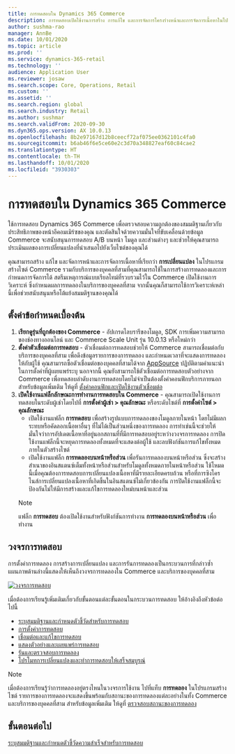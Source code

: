 ```yaml
---
title: การทดสอบใน Dynamics 365 Commerce
description: การทดสอบเปิดใช้งานการสร้าง การแก้ไข และการจัดการโครงร่างหน้าและการจัดการเนื้อหาในโปรแกรมสร้างไซต์ การสนับสนุนการทดสอบแบบครอบคลุมเปิดใช้งานสำหรับหน้าอีคอมเมิร์ซ และเอนทิตีภายในหน้า
author: sushma-rao
manager: AnnBe
ms.date: 10/01/2020
ms.topic: article
ms.prod: ''
ms.service: dynamics-365-retail
ms.technology: ''
audience: Application User
ms.reviewer: josaw
ms.search.scope: Core, Operations, Retail
ms.custom: ''
ms.assetid: ''
ms.search.region: global
ms.search.industry: Retail
ms.author: sushmar
ms.search.validFrom: 2020-09-30
ms.dyn365.ops.version: AX 10.0.13
ms.openlocfilehash: 8b2e97167d12b8ceecf72af075ee0362101c4fa0
ms.sourcegitcommit: b6ab46f6e5ce60e2c3d70a348827eaf60c84cae2
ms.translationtype: HT
ms.contentlocale: th-TH
ms.lasthandoff: 10/01/2020
ms.locfileid: "3930303"
---
```

# <a name="experimentation-in-dynamics-365-commerce"></a>การทดสอบใน Dynamics 365 Commerce
ใช้การทดสอบ Dynamics 365 Commerce เพื่อตรวจสอบความถูกต้องของสมมติฐานเกี่ยวกับประสิทธิภาพของหน้าอีคอมเมิร์ซของคุณ และตัดสินใจด้วยความมั่นใจที่ขับเคลื่อนด้วยข้อมูล Commerce จะสนับสนุนการทดสอบ A/B บนหน้า โมดูล และส่วนต่างๆ และช่วยให้คุณสามารถประเมินผลของการเปลี่ยนแปลงที่นำเสนอไปยังเว็บไซต์ของคุณได้

คุณสามารถสร้าง แก้ไข และจัดการหน้าและการจัดการเนื้อหาที่เรียกว่า **การเปลี่ยนแปลง** ในโปรแกรมสร้างไซต์ Commerce รวมกับบริการของบุคคลที่สามที่คุณสามารถใช้ในการสร้างการทดลองและการกำหนดการจัดการได้ สตรีมเหตุการณ์แบบเรียลไทม์ที่รวบรวมไว้ใน Commerce เปิดใช้งานการวิเคราะห์ ซึ่งกำหนดผลการทดลองในบริการของบุคคลที่สาม จากนั้นคุณก็สามารถใช้การวิเคราะห์เหล่านี้เพื่อช่วยสนับสนุนหรือโต้แย้งสมมติฐานของคุณได้

## <a name="set-up-prerequisites"></a> ตั้งค่าข้อกำหนดเบื้องต้น
1. **เรียกดูรุ่นที่ถูกต้องของ Commerce** - อัปเกรดไลบรารีของโมดูล, SDK การเพิ่มความสามารถของช่องทางออนไลน์ และ Commerce Scale Unit รุ่น 10.0.13 หรือใหม่กว่า
1. **ตั้งค่าตัวเชื่อมต่อการทดสอบ** - ตัวเชื่อมต่อการทดสอบช่วยให้ Commerce สามารถเชื่อมต่อกับบริการของบุคคลที่สาม เพื่อดึงข้อมูลรายการของการทดลอง และกำหนดเวลาที่จะแสดงการทดลองให้กับผู้ใช้ คุณสามารถซื้อตัวเชื่อมต่อของบุคคลที่สามได้จาก [AppSource](https://appsource.microsoft.com) ปฏิบัติตามคำแนะนำในการตั้งค่าที่ผู้เผยแพร่ระบุ นอกจากนี้ คุณยังสามารถใช้ตัวเชื่อมต่อการทดสอบตัวอย่างจาก Commerce เพื่อทดสอบลำดับงานการทดสอบโดยไม่จำเป็นต้องตั้งค่าคอนฟิกบริการภายนอก สำหรับข้อมูลเพิ่มเติม ให้ดูที่ [ตั้งค่าคอนฟิกและเปิดใช้งานตัวเชื่อมต่อ](e-commerce-extensibility/connectors.md) 
1. **เปิดใช้งานแฟล็กลักษณะการทำงานการทดสอบใน Commerce** - คุณสามารถเปิดใช้งานการทดสอบในระดับผู้เช่าโดยไปที่ **การตั้งค่าผู้เช่า > คุณลักษณะ** หรือระดับไซต์ที่ **การตั้งค่าไซต์ > คุณลักษณะ**
    - เปิดใช้งานแฟล็ก **การทดสอบ** เพื่อสร้างรูปแบบการทดลองของโมดูลภายในหน้า โดยไม่มีผลกระทบหรือคัดลอกเนื้อหาอื่นๆ ที่ไม่ได้เป็นส่วนหนึ่งของการทดลอง การทำเช่นนี้จะช่วยให้มั่นใจว่าการอัปเดตเนื้อหาที่อยู่นอกสถานที่ที่มีการทดสอบอยู่ระหว่างวงจรการทดลอง การปิดใช้งานแฟล็กนี้จะหยุดการทดลองทั้งหมดที่จะแสดงต่อผู้ใช้ และลบฟังก์ชันการแก้ไขทั้งหมดภายในตัวสร้างไซต์
    - เปิดใช้งานแฟล็ก **การทดลองบนหน้าหรือส่วน** เพื่อรันการทดลองบนหน้าหรือส่วน ซึ่งจะสร้างสำเนาของอินสแตนซ์เต็มทั้งหน้าหรือส่วนสำหรับโมดูลทั้งหมดภายในหน้าหรือส่วน ใช้โหมดนี้เมื่อคุณต้องการทดสอบการเปลี่ยนแปลงเนื้อหาที่มีรายละเอียดครบถ้วน หรือที่การซิงโครไนส์การเปลี่ยนแปลงเนื้อหาที่เกิดขึ้นในอินสแตนซ์ไม่เกี่ยวข้องกัน การปิดใช้งานแฟล็กนี้จะป้องกันไม่ให้มีการสร้างและแก้ไขการทดลองใหม่บนหน้าและส่วน
    > [!NOTE]
    > แฟล็ก **การทดสอบ** ต้องเปิดใช้งานสำหรับฟังก์ชันการทำงาน **การทดลองบนหน้าหรือส่วน** เพื่อทำงาน
    
## <a name="experimentation-lifecycle"></a>วงจรการทดสอบ
การตั้งค่าการทดลอง การสร้างการเปลี่ยนแปลง และการรันการทดลองเป็นกระบวนการที่กล่าวซ้ำ แผนภาพด้านล่างนี้แสดงให้เห็นถึงวงจรการทดลองใน Commerce และบริการของบุคคลที่สาม 

[ ![วงจรการทดสอบ](./media/experimentation_lifecycle.svg) ](./media/experimentation_lifecycle.svg#lightbox)

เมื่อต้องการเรียนรู้เพิ่มเติมเกี่ยวกับขั้นตอนแต่ละขั้นตอนในกระบวนการทดสอบ ให้อ้างอิงถึงหัวข้อต่อไปนี้
- [ระบุสมมติฐานและกำหนดตัวชี้วัดสำหรับการทดสอบ](experimentation-identify.md)
- [การตั้งค่าการทดสอบ](experimentation-setup.md)
- [เชื่อมต่อและแก้ไขการทดสอบ](experimentation-connect-edit.md)
- [แสดงตัวอย่างและเผยแพร่การทดสอบ](experimentation-preview-publish.md)
- [รันและตรวจสอบการทดลอง](experimentation-run-monitor.md)
- [โปรโมทการเปลี่ยนแปลงและทำการทดสอบให้เสร็จสมบูรณ์](experimentation-review-complete.md)

> [!NOTE]
> เมื่อต้องการเรียนรู้ว่าการทดลองอยู่ตรงไหนในวงจรการใช้งาน ไปที่แท็บ **การทดลอง** ในโปรแกรมสร้างไซต์ รายการของการทดลองจะแสดงขึ้นพร้อมกับสถานะของการทดลองแต่ละอย่างในทั้ง Commerce และบริการของบุคคลที่สาม สำหรับข้อมูลเพิ่มเติม ให้ดูที่ [ตรวจสอบสถานะของการทดลอง](experimentation-status.md)

## <a name="next-step"></a>ขั้นตอนต่อไป
[ระบุสมมติฐานและกำหนดตัวชี้วัดความสำเร็จสำหรับการทดสอบ](experimentation-identify.md) 
